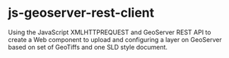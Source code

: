# js-geoserver-rest-client
Using the JavaScript XMLHTTPREQUEST and GeoServer REST API to create a Web component to upload and configuring a layer on GeoServer based on set of GeoTiffs and one SLD style document.
